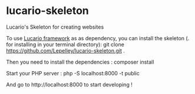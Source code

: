 # lucario-skeleton
 Lucario's Skeleton for creating websites

To use [Lucario framework](https://github.com/Lepelley/lucario) as as dependency, you can install the skeleton (. for installing in your terminal directory): git clone https://github.com/Lepelley/lucario-skeleton.git .

Then you need to install the dependencies : composer install

Start your PHP server : php -S localhost:8000 -t public

And go to http://localhost:8000 to start developing !
